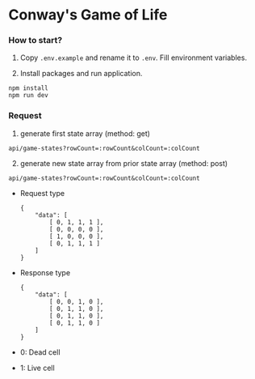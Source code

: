 # Conway's Game of Life

### How to start?

1. Copy `.env.example` and rename it to `.env`. Fill environment variables.

2. Install packages and run application.
```
npm install
npm run dev
```

### Request

1. generate first state array (method: get)

```api/game-states?rowCount=:rowCount&colCount=:colCount```

2. generate new state array from prior state array (method: post)

```api/game-states?rowCount=:rowCount&colCount=:colCount```

- Request type
    ```
    {
        "data": [
            [ 0, 1, 1, 1 ],
            [ 0, 0, 0, 0 ],
            [ 1, 0, 0, 0 ],
            [ 0, 1, 1, 1 ]
        ]
    }
    ```

- Response type
    ```
    {
        "data": [
            [ 0, 0, 1, 0 ],
            [ 0, 1, 1, 0 ],
            [ 0, 1, 1, 0 ],
            [ 0, 1, 1, 0 ]
        ]
    }
    ```

- 0: Dead cell
- 1: Live cell
